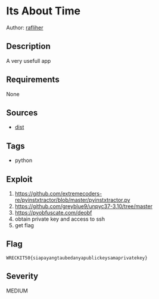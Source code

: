 # Its About Time

Author: [rafliher](https://github.com/rafliher)

## Description

A very usefull app

## Requirements

None

## Sources

- [dist](./dist)

## Tags

- python

## Exploit

1. https://github.com/extremecoders-re/pyinstxtractor/blob/master/pyinstxtractor.py
2. https://github.com/greyblue9/unpyc37-3.10/tree/master
3. https://pyobfuscate.com/deobf
4. obtain private key and access to ssh
5. get flag

## Flag

```
WRECKIT50{siapayangtaubedanyapublickeysamaprivatekey}
```


## Severity
MEDIUM

